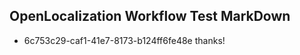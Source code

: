 ## OpenLocalization Workflow Test MarkDown
* 6c753c29-caf1-41e7-8173-b124ff6fe48e 
thanks!<!--HONumber=Mar16_HO4-->
